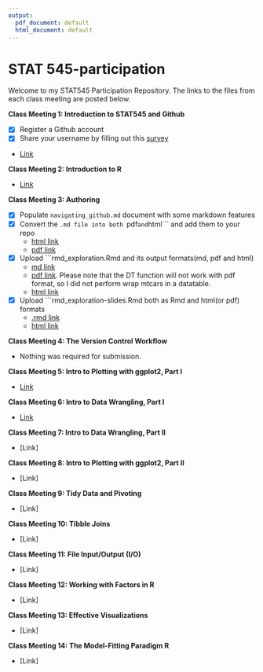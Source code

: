 ```yaml
---
output:
  pdf_document: default
  html_document: default
---
```

# STAT 545-participation

Welcome to my STAT545 Participation Repository. The links to the files from each class meeting are posted below. 

**Class Meeting 1: Introduction to STAT545 and Github**
- [x] Register a Github account
- [x] Share your username by filling out this [survey](https://ubc.ca1.qualtrics.com/jfe/form/SV_8jKz3FaT7w5EHfT)
- [Link](https://github.com/mksm1228/STAT545-participation/blob/master/navigating_github.md)

**Class Meeting 2: Introduction to R**
- [Link](https://github.com/mksm1228/STAT545-participation/blob/master/cm002_r_exploration.R)

**Class Meeting 3: Authoring**
- [x] Populate ```navigating_github.md``` document with some markdown features
- [x] Convert the ```.md file into both ```pdf``` and ```html``` and add them to your repo
  - [html link](https://mksm1228.github.io/STAT545-participation/navigating_github.html)
  - [pdf link](https://github.com/mksm1228/STAT545-participation/blob/master/navigating_github.pdf)
- [x] Upload ```rmd_exploration.Rmd and its output formats(md, pdf and html)
  - [md link](https://github.com/mksm1228/STAT545-participation/blob/master/rmd_exploration.md)
  - [pdf link](https://github.com/mksm1228/STAT545-participation/blob/master/rmd_exploration.pdf). Please note that the DT function will not work with pdf format, so I did not perform wrap mtcars in a datatable.
  - [html link](https://mksm1228.github.io/STAT545-participation/rmd_exploration.html)
- [x] Upload ```rmd_exploration-slides.Rmd both as Rmd and html(or pdf) formats
  - [.rmd link](https://github.com/mksm1228/STAT545-participation/blob/master/rmd_exploration_slides.Rmd)
  - [html link](https://mksm1228.github.io/STAT545-participation/rmd_exploration_slides.html#1)

**Class Meeting 4: The Version Control Workflow**
- Nothing was required for submission.

**Class Meeting 5: Intro to Plotting with ggplot2, Part I**
- [Link](https://github.com/mksm1228/STAT545-participation/blob/master/cm005-exercise.Rmd)

**Class Meeting 6: Intro to Data Wrangling, Part I**
- [Link](https://github.com/mksm1228/STAT545-participation/blob/master/cm006-exercise.Rmd)

**Class Meeting 7: Intro to Data Wrangling, Part II**
- [Link]

**Class Meeting 8: Intro to Plotting with ggplot2, Part II**
- [Link]

**Class Meeting 9: Tidy Data and Pivoting**
- [Link]

**Class Meeting 10: Tibble Joins**
- [Link]

**Class Meeting 11: File Input/Output (I/O)**
- [Link]

**Class Meeting 12: Working with Factors in R**
- [Link]

**Class Meeting 13: Effective Visualizations**
- [Link]

**Class Meeting 14: The Model-Fitting Paradigm R**
- [Link]